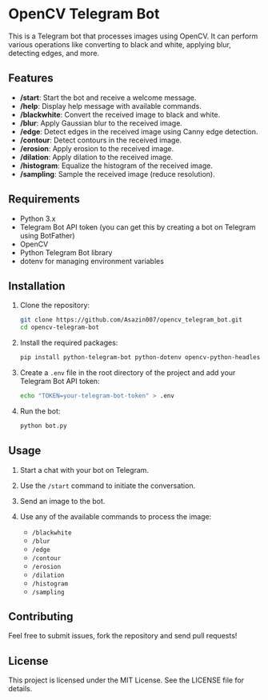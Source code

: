 
# OpenCV Telegram Bot

This is a Telegram bot that processes images using OpenCV. It can perform various operations like converting to black and white, applying blur, detecting edges, and more.

## Features

- **/start**: Start the bot and receive a welcome message.
- **/help**: Display help message with available commands.
- **/blackwhite**: Convert the received image to black and white.
- **/blur**: Apply Gaussian blur to the received image.
- **/edge**: Detect edges in the received image using Canny edge detection.
- **/contour**: Detect contours in the received image.
- **/erosion**: Apply erosion to the received image.
- **/dilation**: Apply dilation to the received image.
- **/histogram**: Equalize the histogram of the received image.
- **/sampling**: Sample the received image (reduce resolution).

## Requirements

- Python 3.x
- Telegram Bot API token (you can get this by creating a bot on Telegram using BotFather)
- OpenCV
- Python Telegram Bot library
- dotenv for managing environment variables

## Installation

1. Clone the repository:

    ```sh
    git clone https://github.com/Asazin007/opencv_telegram_bot.git
    cd opencv-telegram-bot
    ```

2. Install the required packages:

    ```sh
    pip install python-telegram-bot python-dotenv opencv-python-headless numpy
    ```

3. Create a `.env` file in the root directory of the project and add your Telegram Bot API token:

    ```sh
    echo "TOKEN=your-telegram-bot-token" > .env
    ```

4. Run the bot:

    ```sh
    python bot.py
    ```

## Usage

1. Start a chat with your bot on Telegram.
2. Use the `/start` command to initiate the conversation.
3. Send an image to the bot.
4. Use any of the available commands to process the image:

    - `/blackwhite`
    - `/blur`
    - `/edge`
    - `/contour`
    - `/erosion`
    - `/dilation`
    - `/histogram`
    - `/sampling`

## Contributing

Feel free to submit issues, fork the repository and send pull requests!

## License

This project is licensed under the MIT License. See the LICENSE file for details.
